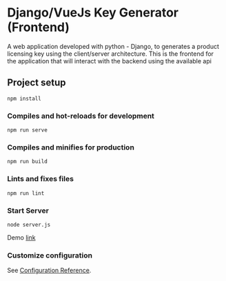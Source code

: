 # Django/VueJs Key Generator (Frontend)
A web application developed with python - Django, to generates a product licensing key using the client/server architecture.
This is the frontend for the application that will interact with the backend using the available api

## Project setup
```
npm install
```

### Compiles and hot-reloads for development
```
npm run serve
```

### Compiles and minifies for production
```
npm run build
```

### Lints and fixes files
```
npm run lint
```

### Start Server
```
node server.js
```


Demo [link](https://keygen-api-production.herokuapp.com/api/keys/)


### Customize configuration
See [Configuration Reference](https://cli.vuejs.org/config/).
